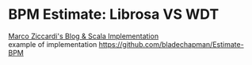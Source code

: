 # BPM Estimate: Librosa VS WDT
[Marco Ziccardi's Blog & Scala Implementation](http://mziccard.me/2015/06/12/beats-detection-algorithms-2/)<br>
example of implementation https://github.com/bladechapman/Estimate-BPM
